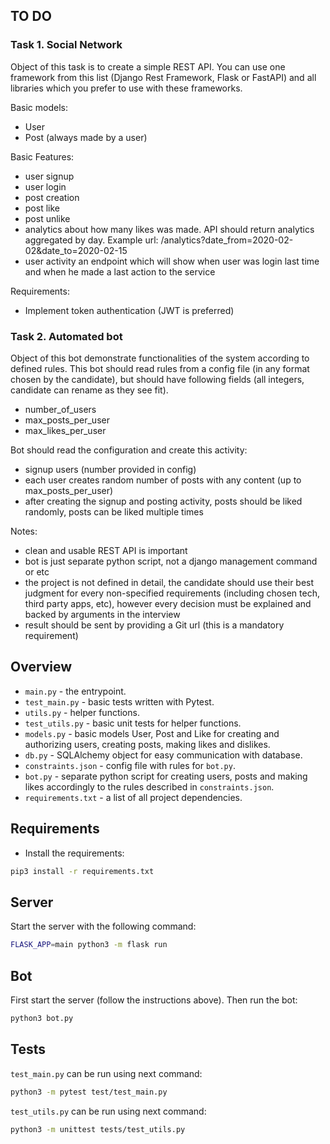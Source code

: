 ## TO DO

### Task 1. Social Network

Object of this task is to create a simple REST API. You can use one framework from this list (Django Rest Framework, Flask or FastAPI) and all libraries which you  prefer to use with these frameworks.

Basic models:
* User
* Post (always made by a user)

Basic Features:
* user signup
* user login
* post creation
* post like
* post unlike
* analytics about how many likes was made. API should return analytics aggregated by day. Example url:
/analytics?date_from=2020-02-02&date_to=2020-02-15
* user activity an endpoint which will show when user was login last time and when he made a last action to the service

Requirements:
* Implement token authentication (JWT is preferred)

### Task 2. Automated bot

Object of this bot demonstrate functionalities of the system according to defined rules. This bot
should read rules from a config file (in any format chosen by the candidate), but should have
following fields (all integers, candidate can rename as they see fit).
* number_of_users
* max_posts_per_user
* max_likes_per_user

Bot should read the configuration and create this activity:
* signup users (number provided in config)
* each user creates random number of posts with any content (up to
 max_posts_per_user)
* after creating the signup and posting activity, posts should be liked randomly, posts
 can be liked multiple times

Notes:
* clean and usable REST API is important
* bot is just separate python script, not a django management command or etc
* the project is not defined in detail, the candidate should use their best judgment for every non-specified requirements (including chosen tech, third party apps, etc), however every decision must be explained and backed by arguments in the interview
* result should be sent by providing a Git url (this is a mandatory requirement)

## Overview
* `main.py` - the entrypoint. 
* `test_main.py` - basic tests written with Pytest.
* `utils.py` - helper functions.
* `test_utils.py` - basic unit tests for helper functions.
* `models.py` - basic models User, Post and Like for creating and authorizing users, creating posts, making likes and dislikes.
* `db.py` - SQLAlchemy object for easy communication with database.
* `constraints.json` - config file with rules for `bot.py`.
* `bot.py` - separate python script for creating users, posts and making likes accordingly to the rules described in `constraints.json`.
* `requirements.txt` - a list of all project dependencies.

## Requirements
* Install the requirements:
```bash
pip3 install -r requirements.txt
```
## Server
Start the server with the following command:  
```bash
FLASK_APP=main python3 -m flask run
```
## Bot
First start the server (follow the instructions above). Then run the bot:
```bash
python3 bot.py
```
## Tests
`test_main.py` can be run using next command:
```bash
python3 -m pytest test/test_main.py
```
`test_utils.py` can be run using next command:
```bash
python3 -m unittest tests/test_utils.py
```
